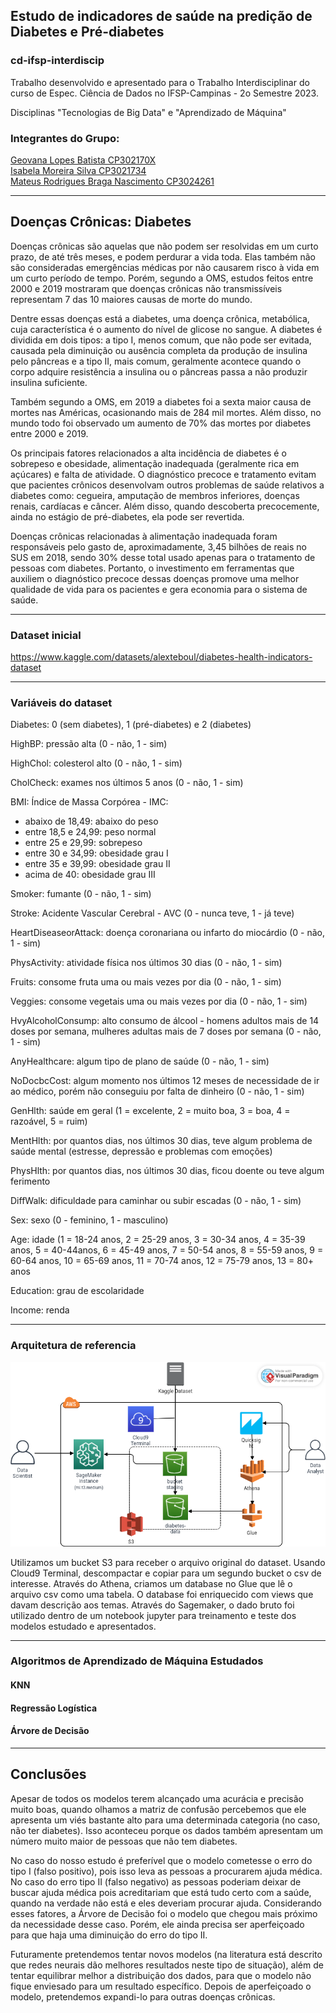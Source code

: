 ## Estudo de indicadores de saúde na predição de Diabetes e Pré-diabetes

### cd-ifsp-interdiscip
Trabalho desenvolvido e apresentado para o Trabalho Interdisciplinar do curso de Espec. Ciência de Dados no IFSP-Campinas - 2o Semestre 2023.

Disciplinas "Tecnologias de Big Data" e "Aprendizado de Máquina"

### Integrantes do Grupo: 
[Geovana Lopes Batista CP302170X](https://github.com//)<br>
[Isabela Moreira Silva CP3021734](https://github.com//)<br>
[Mateus Rodrigues Braga Nascimento CP3024261](https://github.com/debucs/)<br>


---

## Doenças Crônicas: Diabetes

Doenças crônicas são aquelas que não podem ser resolvidas em um curto prazo, de até três meses, e podem perdurar a vida toda. Elas também não são consideradas emergências médicas por não causarem risco à vida em um curto período de tempo. Porém, segundo a OMS, estudos feitos entre 2000 e 2019 mostraram que doenças crônicas não transmissíveis representam 7 das 10 maiores causas de morte do mundo.

Dentre essas doenças está a diabetes, uma doença crônica, metabólica, cuja característica é o aumento do nível de glicose no sangue. A diabetes é dividida em dois tipos: a tipo I, menos comum, que não pode ser evitada, causada pela diminuição ou ausência completa da produção de insulina pelo pâncreas e a tipo II, mais comum, geralmente acontece quando o corpo adquire resistência a insulina ou o pâncreas passa a não produzir insulina suficiente.

Também segundo a OMS, em 2019 a diabetes foi a sexta maior causa de mortes nas Américas, ocasionando mais de 284 mil mortes. Além disso, no mundo todo foi observado um aumento de 70% das mortes por diabetes entre 2000 e 2019.

Os principais fatores relacionados a alta incidência de diabetes é o sobrepeso e obesidade, alimentação inadequada (geralmente rica em açúcares) e falta de atividade. O diagnóstico precoce e tratamento evitam que pacientes crônicos desenvolvam outros problemas de saúde relativos a diabetes como: cegueira, amputação de membros inferiores, doenças renais, cardíacas e câncer. Além disso, quando descoberta precocemente, ainda no estágio de pré-diabetes, ela pode ser revertida.

Doenças crônicas relacionadas à alimentação inadequada foram responsáveis pelo gasto de, aproximadamente, 3,45 bilhões de reais no SUS em 2018, sendo 30% desse total usado apenas para o tratamento de pessoas com diabetes. Portanto, o investimento em ferramentas que auxiliem o diagnóstico precoce dessas doenças promove uma melhor qualidade de vida para os pacientes e gera economia para o sistema de saúde.


---
### Dataset inicial

https://www.kaggle.com/datasets/alexteboul/diabetes-health-indicators-dataset

---
### Variáveis do dataset
Diabetes: 0 (sem diabetes), 1 (pré-diabetes) e 2 (diabetes)

HighBP: pressão alta (0 - não, 1 - sim)

HighChol: colesterol alto (0 - não, 1 - sim)

CholCheck: exames nos últimos 5 anos (0 - não, 1 - sim)

BMI: Índice de Massa Corpórea - IMC:
 - abaixo de 18,49: abaixo do peso
 - entre 18,5 e 24,99: peso normal
 - entre 25 e 29,99: sobrepeso
 - entre 30 e 34,99: obesidade grau I
 - entre 35 e 39,99: obesidade grau II
 - acima de 40: obesidade grau III

Smoker: fumante (0 - não, 1 - sim)

Stroke: Acidente Vascular Cerebral - AVC (0 - nunca teve, 1 - já teve)

HeartDiseaseorAttack: doença coronariana ou infarto do miocárdio (0 - não, 1 - sim)

PhysActivity: atividade física nos últimos 30 dias (0 - não, 1 - sim)

Fruits: consome fruta uma ou mais vezes por dia (0 - não, 1 - sim)

Veggies: consome vegetais uma ou mais vezes por dia (0 - não, 1 - sim)

HvyAlcoholConsump: alto consumo de álcool - homens adultos mais de 14 doses por semana, mulheres adultas mais de 7 doses por semana (0 - não, 1 - sim)

AnyHealthcare: algum tipo de plano de saúde (0 - não, 1 - sim)

NoDocbcCost: algum momento nos últimos 12 meses de necessidade de ir ao médico, porém não conseguiu por falta de dinheiro (0 - não, 1 - sim)

GenHlth: saúde em geral (1 = excelente, 2 = muito boa, 3 = boa, 4 = razoável, 5 = ruim)

MentHlth: por quantos dias, nos últimos 30 dias, teve algum problema de saúde mental (estresse, depressão e problemas com emoções)

PhysHlth: por quantos dias, nos últimos 30 dias, ficou doente ou teve algum ferimento

DiffWalk: dificuldade para caminhar ou subir escadas (0 - não, 1 - sim)

Sex: sexo (0 - feminino, 1 - masculino)

Age: idade (1 = 18-24 anos, 2 = 25-29 anos, 3 = 30-34 anos, 4 = 35-39 anos, 5 = 40-44anos, 6 = 45-49 anos, 7 = 50-54 anos, 8 = 55-59 anos, 9 = 60-64 anos, 10 = 65-69 anos, 11 = 70-74 anos, 12 = 75-79 anos, 13 = 80+ anos

Education: grau de escolaridade

Income: renda

---
### Arquitetura de referencia

![ Arquitetura de referencia do projeto.](/arquitetura/aws_arch2.png)

Utilizamos um bucket S3 para receber o arquivo original do dataset. Usando Cloud9 Terminal, descompactar e copiar para um segundo bucket o csv de interesse.
Através do Athena, criamos um database no Glue que lê o arquivo csv como uma tabela. O database foi enriquecido com views que davam descrição aos temas.
Através do Sagemaker, o dado bruto foi utilizado dentro de um notebook jupyter para treinamento e teste dos modelos estudado e apresentados.



---

### Algoritmos de Aprendizado de Máquina Estudados

#### KNN
#### Regressão Logística
#### Árvore de Decisão

---

## Conclusões

Apesar de todos os modelos terem alcançado uma acurácia e precisão muito boas, quando olhamos a matriz de confusão percebemos que ele apresenta um viés bastante alto para uma determinada categoria (no caso, não ter diabetes). Isso aconteceu porque os dados também apresentam um número muito maior de pessoas que não tem diabetes.

No caso do nosso estudo é preferível que o modelo cometesse o erro do tipo I (falso positivo), pois isso leva as pessoas a procurarem ajuda médica. No caso do erro tipo II (falso negativo) as pessoas poderiam deixar de buscar ajuda médica pois acreditariam que está tudo certo com a saúde, quando na verdade não está e eles deveriam procurar ajuda.
Considerando esses fatores, a Árvore de Decisão foi o modelo que chegou mais próximo da necessidade desse caso. Porém, ele ainda precisa ser aperfeiçoado para que haja uma diminuição do erro do tipo II.

Futuramente pretendemos tentar novos modelos (na literatura está descrito que redes neurais dão melhores resultados neste tipo de situação), além de tentar equilibrar melhor a distribuição dos dados, para que o modelo não fique enviesado para um resultado específico. Depois de aperfeiçoado o modelo, pretendemos expandi-lo para outras doenças crônicas. 
